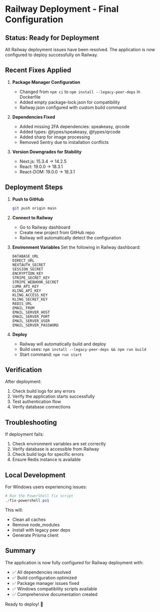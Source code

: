 # Railway Deployment - Final Configuration

## Status: Ready for Deployment

All Railway deployment issues have been resolved. The application is now configured to deploy successfully on Railway.

## Recent Fixes Applied

1. **Package Manager Configuration**
   - Changed from `npm ci` to `npm install --legacy-peer-deps` in Dockerfile
   - Added empty package-lock.json for compatibility
   - Railway.json configured with custom build command

2. **Dependencies Fixed**
   - Added missing 2FA dependencies: speakeasy, qrcode
   - Added types: @types/speakeasy, @types/qrcode
   - Added sharp for image processing
   - Removed Sentry due to installation conflicts

3. **Version Downgrades for Stability**
   - Next.js: 15.3.4 → 14.2.5
   - React: 19.0.0 → 18.3.1
   - React-DOM: 19.0.0 → 18.3.1

## Deployment Steps

1. **Push to GitHub**
   ```bash
   git push origin main
   ```

2. **Connect to Railway**
   - Go to Railway dashboard
   - Create new project from GitHub repo
   - Railway will automatically detect the configuration

3. **Environment Variables**
   Set the following in Railway dashboard:
   ```
   DATABASE_URL
   DIRECT_URL
   NEXTAUTH_SECRET
   SESSION_SECRET
   ENCRYPTION_KEY
   STRIPE_SECRET_KEY
   STRIPE_WEBHOOK_SECRET
   LUMA_API_KEY
   KLING_API_KEY
   KLING_ACCESS_KEY
   KLING_SECRET_KEY
   REDIS_URL
   EMAIL_FROM
   EMAIL_SERVER_HOST
   EMAIL_SERVER_PORT
   EMAIL_SERVER_USER
   EMAIL_SERVER_PASSWORD
   ```

4. **Deploy**
   - Railway will automatically build and deploy
   - Build uses: `npm install --legacy-peer-deps && npm run build`
   - Start command: `npm run start`

## Verification

After deployment:
1. Check build logs for any errors
2. Verify the application starts successfully
3. Test authentication flow
4. Verify database connections

## Troubleshooting

If deployment fails:
1. Check environment variables are set correctly
2. Verify database is accessible from Railway
3. Check build logs for specific errors
4. Ensure Redis instance is available

## Local Development

For Windows users experiencing issues:
```powershell
# Run the PowerShell fix script
./fix-powershell.ps1
```

This will:
- Clean all caches
- Remove node_modules
- Install with legacy peer deps
- Generate Prisma client

## Summary

The application is now fully configured for Railway deployment with:
- ✅ All dependencies resolved
- ✅ Build configuration optimized
- ✅ Package manager issues fixed
- ✅ Windows compatibility scripts available
- ✅ Comprehensive documentation created

Ready to deploy! 🚀